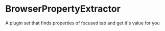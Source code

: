 # BrowserPropertyExtractor
A plugin set that finds properties of focused tab and get it's value for you
